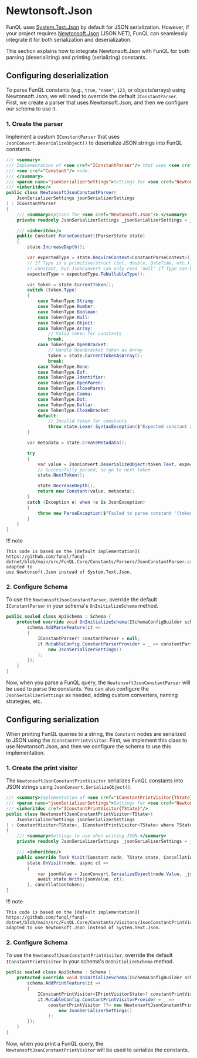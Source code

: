 ﻿# Newtonsoft.Json

FunQL uses [System.Text.Json](https://learn.microsoft.com/en-us/dotnet/standard/serialization/system-text-json/overview) 
by default for JSON serialization. However, if your project requires [Newtonsoft.Json](https://www.newtonsoft.com/json) 
(JSON.NET), FunQL can seamlessly integrate it for both serialization and deserialization.

This section explains how to integrate Newtonsoft.Json with FunQL for both parsing (deserializing) and printing 
(serializing) constants.

## Configuring deserialization

To parse FunQL constants (e.g., `true`, `"name"`, `123`, or objects/arrays) using Newtonsoft.Json, we will need to 
override the default `IConstantParser`. First, we create a parser that uses Newtonsoft.Json, and then we configure our 
schema to use it.

### 1. Create the parser

Implement a custom `IConstantParser` that uses `JsonConvert.DeserializeObject()` to deserialize JSON strings into FunQL 
constants.

```csharp
/// <summary>
/// Implementation of <see cref="IConstantParser"/> that uses <see cref="JsonConvert"/> to parse the
/// <see cref="Constant"/> node.
/// </summary>
/// <param name="jsonSerializerSettings">Settings for <see cref="Newtonsoft.Json"/>.</param>
/// <inheritdoc/>
public class NewtonsoftJsonConstantParser(
    JsonSerializerSettings jsonSerializerSettings
) : IConstantParser
{
    /// <summary>Options for <see cref="Newtonsoft.Json"/>.</summary>
    private readonly JsonSerializerSettings _jsonSerializerSettings = jsonSerializerSettings;

    /// <inheritdoc/>
    public Constant ParseConstant(IParserState state)
    {
        state.IncreaseDepth();

        var expectedType = state.RequireContext<ConstantParseContext>().ExpectedType;
        // If Type is a primitive/struct (int, double, DateTime, etc.), we should make it Nullable as 'null' is a valid
        // constant, but JsonConvert can only read 'null' if Type can be null
        expectedType = expectedType.ToNullableType();

        var token = state.CurrentToken();
        switch (token.Type)
        {
            case TokenType.String:
            case TokenType.Number:
            case TokenType.Boolean:
            case TokenType.Null:
            case TokenType.Object:
            case TokenType.Array:
                // Valid token for constants
                break;
            case TokenType.OpenBracket:
                // Handle OpenBracket token as Array 
                token = state.CurrentTokenAsArray();
                break;
            case TokenType.None:
            case TokenType.Eof:
            case TokenType.Identifier:
            case TokenType.OpenParen:
            case TokenType.CloseParen:
            case TokenType.Comma:
            case TokenType.Dot:
            case TokenType.Dollar:
            case TokenType.CloseBracket:
            default:
                // Invalid token for constants
                throw state.Lexer.SyntaxException($"Expected constant at position {token.Position}, but found '{token.Text}'.");
        }

        var metadata = state.CreateMetadata();

        try
        { 
            var value = JsonConvert.DeserializeObject(token.Text, expectedType, _jsonSerializerSettings);
            // Successfully parsed, so go to next token
            state.NextToken();

            state.DecreaseDepth();
            return new Constant(value, metadata);
        }
        catch (Exception e) when (e is JsonException)
        {
            throw new ParseException($"Failed to parse constant '{token.Text}' at position {token.Position}.", e);
        }
    }
}
```

!!! note

    This code is based on the [default implementation](
    https://github.com/funql/funql-dotnet/blob/main/src/FunQL.Core/Constants/Parsers/JsonConstantParser.cs), adapted to 
    use Newtonsoft.Json instead of System.Text.Json.

### 2. Configure Schema

To use the `NewtonsoftJsonConstantParser`, override the default `IConstantParser` in your schema's `OnInitializeSchema` 
method.

```csharp
public sealed class ApiSchema : Schema { 
    protected override void OnInitializeSchema(ISchemaConfigBuilder schema) {
        schema.AddParseFeature(it =>
        {
            IConstantParser? constantParser = null;
            it.MutableConfig.ConstantParserProvider = _ => constantParser ??= new NewtonsoftJsonConstantParser(
                new JsonSerializerSettings()
            );
        });
    }
}
```

Now, when you parse a FunQL query, the `NewtonsoftJsonConstantParser` will be used to parse the constants. You can also 
configure the `JsonSerializerSettings` as needed, adding custom converters, naming strategies, etc.

## Configuring serialization

When printing FunQL queries to a string, the `Constant` nodes are serialized to JSON using the `IConstantPrintVisitor`. 
First, we implement this class to use Newtonsoft.Json, and then we configure the schema to use this implementation.

### 1. Create the print visitor

The `NewtonsoftJsonConstantPrintVisitor` serializes FunQL constants into JSON strings using 
`JsonConvert.SerializeObject()`.

````csharp
/// <summary>Implementation of <see cref="IConstantPrintVisitor{TState}"/> using <see cref="JsonConvert"/>.</summary>
/// <param name="jsonSerializerSettings">Settings for <see cref="Newtonsoft.Json"/>.</param>
/// <inheritdoc cref="IConstantPrintVisitor{TState}"/>
public class NewtonsoftJsonConstantPrintVisitor<TState>(
    JsonSerializerSettings jsonSerializerSettings
) : ConstantVisitor<TState>, IConstantPrintVisitor<TState> where TState : IPrintVisitorState
{
    /// <summary>Settings to use when writing JSON.</summary>
    private readonly JsonSerializerSettings _jsonSerializerSettings = jsonSerializerSettings;

    /// <inheritdoc/>
    public override Task Visit(Constant node, TState state, CancellationToken cancellationToken) =>
        state.OnVisit(node, async ct =>
        {
            var jsonValue = JsonConvert.SerializeObject(node.Value, _jsonSerializerSettings);
            await state.Write(jsonValue, ct);
        }, cancellationToken);
}
````

!!! note

    This code is based on the [default implementation](
    https://github.com/funql/funql-dotnet/blob/main/src/FunQL.Core/Constants/Visitors/JsonConstantPrintVisitor.cs), 
    adapted to use Newtonsoft.Json instead of System.Text.Json.

### 2. Configure Schema

To use the `NewtonsoftJsonConstantPrintVisitor`, override the default `IConstantPrintVisitor` in your schema's 
`OnInitializeSchema` method.

```csharp
public sealed class ApiSchema : Schema { 
    protected override void OnInitializeSchema(ISchemaConfigBuilder schema) {
        schema.AddPrintFeature(it =>
        {
            IConstantPrintVisitor<IPrintVisitorState>? constantPrintVisitor = null;
            it.MutableConfig.ConstantPrintVisitorProvider = _ => 
                constantPrintVisitor ??= new NewtonsoftJsonConstantPrintVisitor<IPrintVisitorState>(
                    new JsonSerializerSettings()
                );
        });
    }
}
```

Now, when you print a FunQL query, the `NewtonsoftJsonConstantPrintVisitor` will be used to serialize the constants.